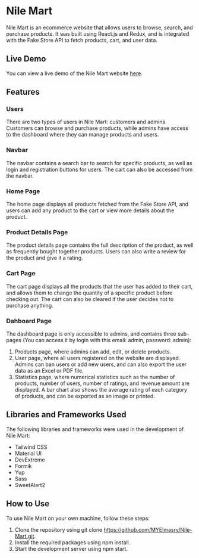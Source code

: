# Nile Mart

Nile Mart is an ecommerce website that allows users to browse, search, and purchase products. It was built using React.js and Redux, and is integrated with the Fake Store API to fetch products, cart, and user data.

## Live Demo

You can view a live demo of the Nile Mart website [here](https://myelmasry.github.io/Nile-Mart/).

## Features
### Users
There are two types of users in Nile Mart: customers and admins. Customers can browse and purchase products, while admins have access to the dashboard where they can manage products and users.

### Navbar
The navbar contains a search bar to search for specific products, as well as login and registration buttons for users. The cart can also be accessed from the navbar.

### Home Page
The home page displays all products fetched from the Fake Store API, and users can add any product to the cart or view more details about the product.

### Product Details Page
The product details page contains the full description of the product, as well as frequently bought together products. Users can also write a review for the product and give it a rating.

### Cart Page
The cart page displays all the products that the user has added to their cart, and allows them to change the quantity of a specific product before checking out. The cart can also be cleared if the user decides not to purchase anything.

### Dahboard Page
The dashboard page is only accessible to admins, and contains three sub-pages (You can access it by login with this email: admin, password: admin):
1. Products page, where admins can add, edit, or delete products.
2. User page, where all users registered on the website are displayed. Admins can ban users or add new users, and can also export the user data as an Excel or PDF file.
3. Statistics page, where numerical statistics such as the number of products, number of users, number of ratings, and revenue amount are displayed. A bar chart also shows the average rating of each category of products, and can be exported as an image or printed.

## Libraries and Frameworks Used
The following libraries and frameworks were used in the development of Nile Mart:
* Tailwind CSS
* Material UI
* DevExtreme
* Formik
* Yup
* Sass
* SweetAlert2

## How to Use
To use Nile Mart on your own machine, follow these steps:
1. Clone the repository using git clone https://github.com/MYElmasry/Nile-Mart.git.
2. Install the required packages using npm install.
3. Start the development server using npm start.

